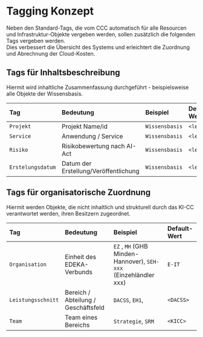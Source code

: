 # Tagging Konzept

Neben den Standard-Tags, die vom CCC automatisch für alle Resourcen und Infrastruktur-Objekte vergeben werden, sollen zusätzlich die folgenden Tags vergeben werden.  
Dies verbessert die Übersicht des Systems und erleichtert die Zuordnung und Abrechnung der Cloud-Kosten.  

## Tags für Inhaltsbeschreibung

Hiermit wird inhaltliche Zusammenfassung durchgeführt - beispielsweise alle Objekte der Wissensbasis.  

| Tag               | Bedeutung                                   | Beispiel                                                             | Default-Wert                    |
|:----------        |:------------                                |:----------                                                           |:----------------                |
| `Projekt`         | Projekt Name/id                             | `Wissensbasis`                                                       | `<leer>`                        |
| `Service`         | Anwendung / Service                         | `Wissensbasis`                                                       | `<leer>`                        |
| `Risiko`          | Risikobewertung nach AI-Act                 | `Wissensbasis`                                                       | `<leer>`                        |
| `Erstelungsdatum` | Datum der Erstellung/Veröffentlichung       | `Wissensbasis`                                                       | `<leer>`                        |



## Tags für organisatorische Zuordnung  

Hiermit werden Objekte, die nicht inhaltlich und strukturell durch das KI-CC verantwortet werden, ihren Besitzern zugeordnet.  

| Tag               | Bedeutung                                   | Beispiel                                                             | Default-Wert                    |
|:----------        |:------------                                |:----------                                                           |:----------------                |
| `Organisation`    | Einheit des EDEKA-Verbunds                  | `EZ` , `MH` (GHB Minden-Hannover), `SEH-xxx` (Einzehländler xxx)     | `E-IT`                          |
| `Leistungsschnitt`| Bereich / Abteilung / Geschäftsfeld         | `DACSS`, `EH1`,                                                      | `<DACSS>`                       |
| `Team`            | Team eines Bereichs                         | `Strategie`, `SRM`                                                   | `<KICC>`                        |

